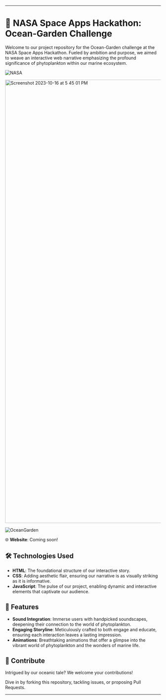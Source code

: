  
---

# 🚀 NASA Space Apps Hackathon: Ocean-Garden Challenge

Welcome to our project repository for the Ocean-Garden challenge at the NASA Space Apps Hackathon. Fueled by ambition and purpose, we aimed to weave an interactive web narrative emphasizing the profound significance of phytoplankton within our marine ecosystem.

![NASA](https://github.com/ihab-elrayah/Nasa-Hackathon-Ocean-Garden/assets/127975319/08007d09-ba9c-4f64-a767-a79609fd9e22)

 <img width="1434" alt="Screenshot 2023-10-16 at 5 45 01 PM" src="https://github.com/MoeDevs1/Nasa-Hackathon-Ocean-Garden/assets/120997135/d92fc328-7f10-4878-bf88-c9e627ce019b">
 
![OceanGarden](https://github.com/ihab-elrayah/Nasa-Hackathon-Ocean-Garden/assets/127975319/21d6a489-80e7-4281-91d3-4d47d835dea8)


🌐 **Website**: Coming soon!

## 🛠 Technologies Used

- **HTML**: The foundational structure of our interactive story.
- **CSS**: Adding aesthetic flair, ensuring our narrative is as visually striking as it is informative.
- **JavaScript**: The pulse of our project, enabling dynamic and interactive elements that captivate our audience.

## 🌟 Features

- **Sound Integration**: Immerse users with handpicked soundscapes, deepening their connection to the world of phytoplankton.
- **Engaging Storyline**: Meticulously crafted to both engage and educate, ensuring each interaction leaves a lasting impression.
- **Animations**: Breathtaking animations that offer a glimpse into the vibrant world of phytoplankton and the wonders of marine life.

## 🤝 Contribute

Intrigued by our oceanic tale? We welcome your contributions!

Dive in by forking this repository, tackling issues, or proposing Pull Requests.  

---

 
